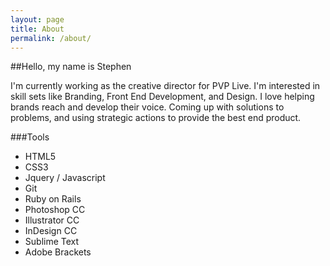 ```yaml
---
layout: page
title: About
permalink: /about/
---
```


##Hello, my name is Stephen

I'm currently working as the creative director for PVP Live. I'm interested in skill sets like Branding, Front End Development, and Design. I love helping brands reach and develop their voice. Coming up with solutions to problems, and using strategic actions to provide the best end product.

###Tools
- HTML5
- CSS3
- Jquery / Javascript
- Git
- Ruby on Rails
- Photoshop CC
- Illustrator CC
- InDesign CC
- Sublime Text
- Adobe Brackets